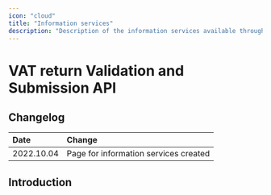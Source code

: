 ```yaml
---
icon: "cloud"
title: "Information services"
description: "Description of the information services available through API"
---
```


# VAT return Validation and Submission API

## Changelog

| Date       | Change                                |
| :--------- | :------------------------------------ |
| 2022.10.04 | Page for information services created |

## Introduction

